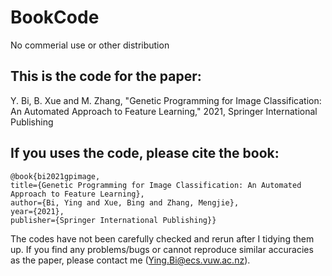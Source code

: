 # BookCode

No commerial use or other distribution



This is the code for the paper:
------
Y. Bi, B. Xue and M. Zhang, "Genetic Programming for Image Classification: An Automated Approach to Feature Learning," 2021, Springer International Publishing

If you uses the code, please cite the book:  <br />
----
    @book{bi2021gpimage,
	title={Genetic Programming for Image Classification: An Automated Approach to Feature Learning},
	author={Bi, Ying and Xue, Bing and Zhang, Mengjie},
	year={2021},
	publisher={Springer International Publishing}}
	
The codes have not been carefully checked and rerun after I tidying them up. If you find any problems/bugs or cannot reproduce similar accuracies as the paper, please contact me (Ying.Bi@ecs.vuw.ac.nz). 

